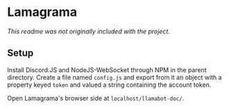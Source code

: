 # Lamagrama
*This readme was not originally included with the project.*

## Setup
Install Discord.JS and NodeJS-WebSocket through NPM in the parent directory. Create a file named `config.js` and export from it an object with a property keyed `token` and valued a string containing the account token.

Open Lamagrama's browser side at `localhost/llamabot-doc/`.